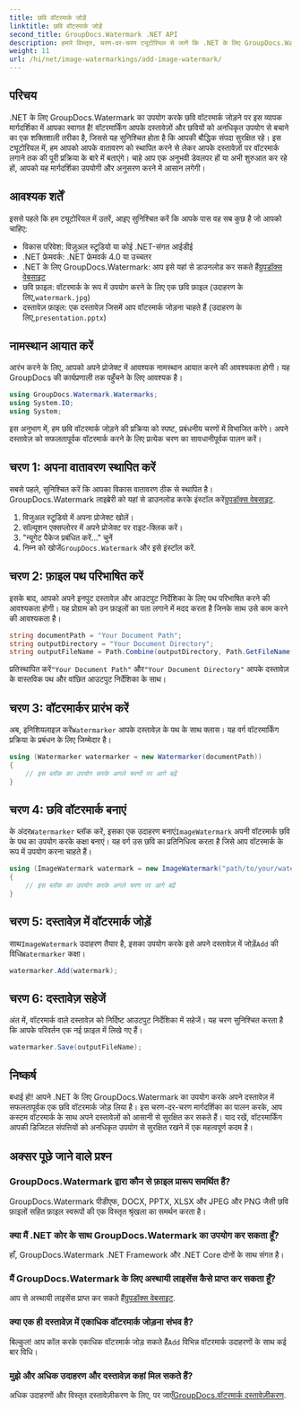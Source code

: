 ```yaml
---
title: छवि वॉटरमार्क जोड़ें
linktitle: छवि वॉटरमार्क जोड़ें
second_title: GroupDocs.Watermark .NET API
description: हमारे विस्तृत, चरण-दर-चरण ट्यूटोरियल से जानें कि .NET के लिए GroupDocs.Watermark का उपयोग करके अपने दस्तावेज़ों में छवि वॉटरमार्क कैसे जोड़ें।
weight: 11
url: /hi/net/image-watermarkings/add-image-watermark/
---
```

## परिचय
.NET के लिए GroupDocs.Watermark का उपयोग करके छवि वॉटरमार्क जोड़ने पर इस व्यापक मार्गदर्शिका में आपका स्वागत है! वॉटरमार्किंग आपके दस्तावेज़ों और छवियों को अनधिकृत उपयोग से बचाने का एक शक्तिशाली तरीका है, जिससे यह सुनिश्चित होता है कि आपकी बौद्धिक संपदा सुरक्षित रहे। इस ट्यूटोरियल में, हम आपको आपके वातावरण को स्थापित करने से लेकर आपके दस्तावेज़ों पर वॉटरमार्क लगाने तक की पूरी प्रक्रिया के बारे में बताएंगे। चाहे आप एक अनुभवी डेवलपर हों या अभी शुरुआत कर रहे हों, आपको यह मार्गदर्शिका उपयोगी और अनुसरण करने में आसान लगेगी।
## आवश्यक शर्तें
इससे पहले कि हम ट्यूटोरियल में उतरें, आइए सुनिश्चित करें कि आपके पास वह सब कुछ है जो आपको चाहिए:
- विकास परिवेश: विज़ुअल स्टूडियो या कोई .NET-संगत आईडीई
- .NET फ्रेमवर्क: .NET फ्रेमवर्क 4.0 या उच्चतर
-  .NET के लिए GroupDocs.Watermark: आप इसे यहां से डाउनलोड कर सकते हैं[ग्रुपडॉक्स वेबसाइट](https://releases.groupdocs.com/Watermark/net/)
-  छवि फ़ाइल: वॉटरमार्क के रूप में उपयोग करने के लिए एक छवि फ़ाइल (उदाहरण के लिए,`watermark.jpg`)
- दस्तावेज़ फ़ाइल: एक दस्तावेज़ जिसमें आप वॉटरमार्क जोड़ना चाहते हैं (उदाहरण के लिए,`presentation.pptx`)
## नामस्थान आयात करें
आरंभ करने के लिए, आपको अपने प्रोजेक्ट में आवश्यक नामस्थान आयात करने की आवश्यकता होगी। यह GroupDocs की कार्यप्रणाली तक पहुँचने के लिए आवश्यक है।
```csharp
using GroupDocs.Watermark.Watermarks;
using System.IO;
using System;
```
इस अनुभाग में, हम छवि वॉटरमार्क जोड़ने की प्रक्रिया को स्पष्ट, प्रबंधनीय चरणों में विभाजित करेंगे। अपने दस्तावेज़ को सफलतापूर्वक वॉटरमार्क करने के लिए प्रत्येक चरण का सावधानीपूर्वक पालन करें।
## चरण 1: अपना वातावरण स्थापित करें
 सबसे पहले, सुनिश्चित करें कि आपका विकास वातावरण ठीक से स्थापित है। GroupDocs.Watermark लाइब्रेरी को यहां से डाउनलोड करके इंस्टॉल करें[ग्रुपडॉक्स वेबसाइट](https://releases.groupdocs.com/Watermark/net/).
1. विजुअल स्टूडियो में अपना प्रोजेक्ट खोलें।
2. सॉल्यूशन एक्सप्लोरर में अपने प्रोजेक्ट पर राइट-क्लिक करें।
3. "न्यूगेट पैकेज प्रबंधित करें..." चुनें
4.  निम्न को खोजें`GroupDocs.Watermark` और इसे इंस्टॉल करें.
## चरण 2: फ़ाइल पथ परिभाषित करें
इसके बाद, आपको अपने इनपुट दस्तावेज़ और आउटपुट निर्देशिका के लिए पथ परिभाषित करने की आवश्यकता होगी। यह प्रोग्राम को उन फ़ाइलों का पता लगाने में मदद करता है जिनके साथ उसे काम करने की आवश्यकता है।
```csharp
string documentPath = "Your Document Path";
string outputDirectory = "Your Document Directory";
string outputFileName = Path.Combine(outputDirectory, Path.GetFileName(documentPath));
```
 प्रतिस्थापित करें`"Your Document Path"` और`"Your Document Directory"` आपके दस्तावेज़ के वास्तविक पथ और वांछित आउटपुट निर्देशिका के साथ।
## चरण 3: वॉटरमार्कर प्रारंभ करें
अब, इनिशियलाइज़ करें`Watermarker` आपके दस्तावेज़ के पथ के साथ क्लास। यह वर्ग वॉटरमार्किंग प्रक्रिया के प्रबंधन के लिए जिम्मेदार है।
```csharp
using (Watermarker watermarker = new Watermarker(documentPath))
{
    // इस ब्लॉक का उपयोग करके अगले चरणों पर आगे बढ़ें
}
```
## चरण 4: छवि वॉटरमार्क बनाएं
 के अंदर`Watermarker` ब्लॉक करें, इसका एक उदाहरण बनाएं`ImageWatermark` अपनी वॉटरमार्क छवि के पथ का उपयोग करके कक्षा बनाएं। यह वर्ग उस छवि का प्रतिनिधित्व करता है जिसे आप वॉटरमार्क के रूप में उपयोग करना चाहते हैं।
```csharp
using (ImageWatermark watermark = new ImageWatermark("path/to/your/watermark.jpg"))
{
    // इस ब्लॉक का उपयोग करके अगले चरण पर आगे बढ़ें
}
```
## चरण 5: दस्तावेज़ में वॉटरमार्क जोड़ें
 साथ`ImageWatermark` उदाहरण तैयार है, इसका उपयोग करके इसे अपने दस्तावेज़ में जोड़ें`Add` की विधि`Watermarker` कक्षा।
```csharp
watermarker.Add(watermark);
```
## चरण 6: दस्तावेज़ सहेजें
अंत में, वॉटरमार्क वाले दस्तावेज़ को निर्दिष्ट आउटपुट निर्देशिका में सहेजें। यह चरण सुनिश्चित करता है कि आपके परिवर्तन एक नई फ़ाइल में लिखे गए हैं।
```csharp
watermarker.Save(outputFileName);
```
## निष्कर्ष
बधाई हो! आपने .NET के लिए GroupDocs.Watermark का उपयोग करके अपने दस्तावेज़ में सफलतापूर्वक एक छवि वॉटरमार्क जोड़ लिया है। इस चरण-दर-चरण मार्गदर्शिका का पालन करके, आप कस्टम वॉटरमार्क के साथ अपने दस्तावेज़ों को आसानी से सुरक्षित कर सकते हैं। याद रखें, वॉटरमार्किंग आपकी डिजिटल संपत्तियों को अनधिकृत उपयोग से सुरक्षित रखने में एक महत्वपूर्ण कदम है।

## अक्सर पूछे जाने वाले प्रश्न
### GroupDocs.Watermark द्वारा कौन से फ़ाइल प्रारूप समर्थित हैं?
GroupDocs.Watermark पीडीएफ, DOCX, PPTX, XLSX और JPEG और PNG जैसी छवि फ़ाइलों सहित फ़ाइल स्वरूपों की एक विस्तृत श्रृंखला का समर्थन करता है।
### क्या मैं .NET कोर के साथ GroupDocs.Watermark का उपयोग कर सकता हूँ?
हाँ, GroupDocs.Watermark .NET Framework और .NET Core दोनों के साथ संगत है।
### मैं GroupDocs.Watermark के लिए अस्थायी लाइसेंस कैसे प्राप्त कर सकता हूँ?
 आप से अस्थायी लाइसेंस प्राप्त कर सकते हैं[ग्रुपडॉक्स वेबसाइट](https://purchase.groupdocs.com/temporary-license/).
### क्या एक ही दस्तावेज़ में एकाधिक वॉटरमार्क जोड़ना संभव है?
 बिल्कुल! आप कॉल करके एकाधिक वॉटरमार्क जोड़ सकते हैं`Add` विभिन्न वॉटरमार्क उदाहरणों के साथ कई बार विधि।
### मुझे और अधिक उदाहरण और दस्तावेज़ कहां मिल सकते हैं?
 अधिक उदाहरणों और विस्तृत दस्तावेज़ीकरण के लिए, पर जाएँ[GroupDocs.वॉटरमार्क दस्तावेज़ीकरण](https://tutorials.groupdocs.com/Watermark/net/).